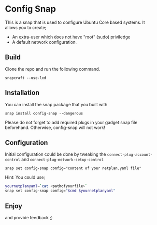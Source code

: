 # Config Snap

This is a snap that is used to configure Ubuntu Core based systems. It allows you to create;
* An extra-user which does not have "root" (sudo) priviledge
* A default network configuration.

## Build
Clone the repo and run the following command.
```
snapcraft --use-lxd
```

## Installation
You can install the snap package that you built with
```
snap install config-snap --dangerous
```

Please do not forget to add required plugs in your gadget snap file beforehand. Otherwise, config-snap will not work!


## Configuration
Initial configuration could be done by tweaking the `connect-plug-account-control` and `connect-plug-network-setup-control`  

```
snap set config-snap config="content of your netplan.yaml file"
```

Hint: You could use;
```sh
yournetplanyaml=`cat <pathofyourfile>`
snap set config-snap config="$cmd $yournetplanyaml"
```


## Enjoy

and provide feedback ;)